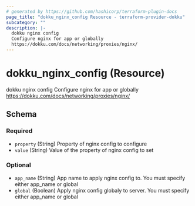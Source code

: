 ```yaml
---
# generated by https://github.com/hashicorp/terraform-plugin-docs
page_title: "dokku_nginx_config Resource - terraform-provider-dokku"
subcategory: ""
description: |-
  dokku nginx config
  Configure nginx for app or globally
  https://dokku.com/docs/networking/proxies/nginx/
---
```


# dokku_nginx_config (Resource)

dokku nginx config
  Configure nginx for app or globally
  https://dokku.com/docs/networking/proxies/nginx/



<!-- schema generated by tfplugindocs -->
## Schema

### Required

- `property` (String) Property of nginx config to configure
- `value` (String) Value of the property of nginx config to set

### Optional

- `app_name` (String) App name to apply nginx config to. You must specify either app_name or global
- `global` (Boolean) Apply nginx config globaly to server. You must specify either app_name or global

